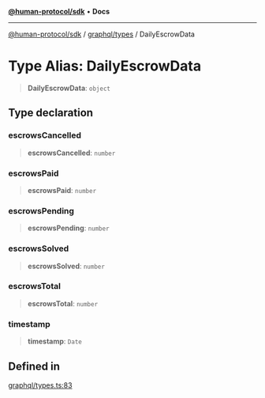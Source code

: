 [**@human-protocol/sdk**](../../../README.md) • **Docs**

***

[@human-protocol/sdk](../../../modules.md) / [graphql/types](../README.md) / DailyEscrowData

# Type Alias: DailyEscrowData

> **DailyEscrowData**: `object`

## Type declaration

### escrowsCancelled

> **escrowsCancelled**: `number`

### escrowsPaid

> **escrowsPaid**: `number`

### escrowsPending

> **escrowsPending**: `number`

### escrowsSolved

> **escrowsSolved**: `number`

### escrowsTotal

> **escrowsTotal**: `number`

### timestamp

> **timestamp**: `Date`

## Defined in

[graphql/types.ts:83](https://github.com/humanprotocol/human-protocol/blob/9ddd51f9c9a3ec97c56d6ffbca5fe9048b9ea0f8/packages/sdk/typescript/human-protocol-sdk/src/graphql/types.ts#L83)
